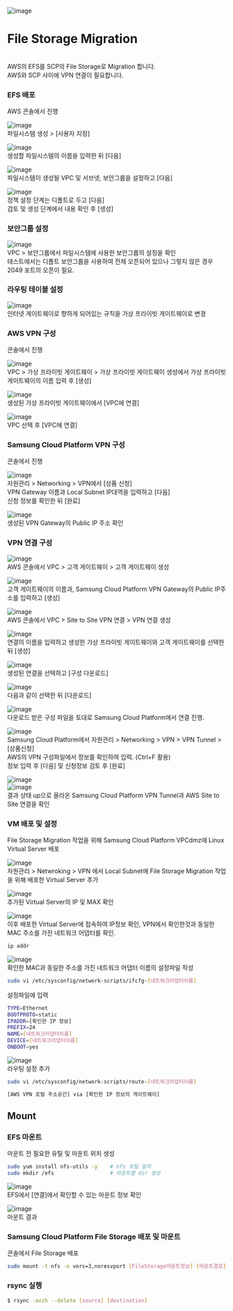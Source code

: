![image](https://github.com/scp-cloudacademy/ce-advanced/assets/147478897/96e2acb7-c997-439a-960d-0abc1ff37003)<h1>File Storage Migration</h1>
</br>
AWS의 EFS를 SCP의 File Storage로 Migration 합니다.</br>
AWS와 SCP 사이에 VPN 연결이 필요합니다.

<h3>EFS 배포</h3>
AWS 콘솔에서 진행</br>

![image](https://github.com/scp-cloudacademy/ce-advanced/assets/147478897/5425e115-6b07-424a-8516-179dd4e12387)<br>
파일시스템 생성 > [사용자 지정]

![image](https://github.com/scp-cloudacademy/ce-advanced/assets/147478897/e0d64ea6-cbda-4726-8fb5-23db7eb861ff)<br>
생성할 파일시스템의 이름을 입력한 뒤 [다음]

![image](https://github.com/scp-cloudacademy/ce-advanced/assets/147478897/6edc9b5d-7d67-4cc0-958d-5289ce89fa58)<br>
파일시스템이 생성될 VPC 및 서브넷, 보안그룹을 설정하고 [다음]

![image](https://github.com/scp-cloudacademy/ce-advanced/assets/147478897/649e7f58-83d8-49bc-872d-2f991f6f54c9)<br>
정책 설정 단계는 디폴트로 두고 [다음]<br>
검토 및 생성 단계에서 내용 확인 후 [생성]

<h3>보안그룹 설정</h3>

![image](https://github.com/scp-cloudacademy/ce-advanced/assets/147478897/9750cbe7-a4f6-4f49-a778-ec9551fa4c40)<br>
VPC > 보안그룹에서 파일시스템에 사용한 보안그룹의 설정을 확인<br>
테스트에서는 디폴트 보안그룹을 사용하여 전체 오픈되어 있으나 그렇지 않은 경우 2049 포트의 오픈이 필요.

<h3>라우팅 테이블 설정</h3>

![image](https://github.com/scp-cloudacademy/ce-advanced/assets/147478897/e5eeda49-f9b0-4a6e-a163-af450564b927)<br>
인터넷 게이트웨이로 향하게 되어있는 규칙을 가상 프라이빗 게이트웨이로 변경

<h3>AWS VPN 구성</h3>
콘솔에서 진행</br>

![image](https://github.com/scp-cloudacademy/ce-advanced/assets/147478897/008f09b3-b856-4d08-80db-ba806cd99953)<br>
VPC > 가상 프라이빗 게이트웨이 > 가상 프라이빗 게이트웨이 생성에서 가상 프라이빗 게이트웨이의 이름 입력 후 [생성]

![image](https://github.com/scp-cloudacademy/ce-advanced/assets/147478897/f193741b-8d0b-49fd-bff3-cec17bdb3606)<br>
생성된 가상 프라이빗 게이트웨이에서 [VPC에 연결]

![image](https://github.com/scp-cloudacademy/ce-advanced/assets/147478897/5344cfd8-f39d-4261-86a3-c0b67bde26b5)<br>
VPC 선택 후 [VPC에 연결]

<h3>Samsung Cloud Platform VPN 구성</h3>
콘솔에서 진행</br>

![image](https://github.com/scp-cloudacademy/ce-advanced/assets/147478897/dbb976e5-1383-4321-a85b-1493020aa371)<br>
자원관리 > Networking > VPN에서 [상품 신청]<br>
VPN Gateway 이름과 Local Subnet IP대역을 입력하고 [다음]<br>
신청 정보를 확인한 뒤 [완료]

![image](https://github.com/scp-cloudacademy/ce-advanced/assets/147478897/71826a6a-566b-428f-9010-f46efdc03d24)<br>
생성된 VPN Gateway의 Public IP 주소 확인

<h3>VPN 연결 구성</h3>

![image](https://github.com/scp-cloudacademy/ce-advanced/assets/147478897/aa27cde6-463e-4275-a228-f28741f636bb)<br>
AWS 콘솔에서 VPC > 고객 게이트웨이 > 고객 게이트웨이 생성

![image](https://github.com/scp-cloudacademy/ce-advanced/assets/147478897/10cbeac4-b3b1-45c8-86e7-93a7b553bf95)<br>
고객 게이트웨이의 이름과, Samsung Cloud Platform VPN Gateway의 Public IP주소를 입력하고 [생성]

![image](https://github.com/scp-cloudacademy/ce-advanced/assets/147478897/1430d27b-bcb2-472d-8cfa-133e6c8cd82d)<br>
AWS 콘솔에서 VPC > Site to Site VPN 연결 > VPN 연결 생성

![image](https://github.com/scp-cloudacademy/ce-advanced/assets/147478897/ff50ae2a-b0e7-43a6-9c66-71d04e8cfc4b)<br>
연결의 이름을 입력하고 생성한 가상 프라이빗 게이트웨이와 고객 게이트웨이를 선택한 뒤 [생성]

![image](https://github.com/scp-cloudacademy/ce-advanced/assets/147478897/50b976cf-cc1d-470b-aa58-c7dfaf7fbc5d)<br>
생성된 연결을 선택하고 [구성 다운로드]

![image](https://github.com/scp-cloudacademy/ce-advanced/assets/147478897/4bdec799-519b-44e4-8f4d-07a01f84729e)<br>
다음과 같이 선택한 뒤 [다운로드]

![image](https://github.com/scp-cloudacademy/ce-advanced/assets/147478897/b8c2a064-5ed1-4059-8be2-3a1d68b35c33)<br>
다운로드 받은 구성 파일을 토대로 Samsung Cloud Platform에서 연결 진행.

![image](https://github.com/scp-cloudacademy/ce-advanced/assets/147478897/833cfde5-37a7-41c0-a0bc-8a99bed795a9)<br>
Samsung Cloud Platform에서 자원관리 > Networking > VPN > VPN Tunnel > [상품신청]<br>
AWS의 VPN 구성파일에서 정보를 확인하여 입력. (Ctrl+F 활용)<br>
정보 입력 후 [다음] 및 신청정보 검토 후 [완료]

![image](https://github.com/scp-cloudacademy/ce-advanced/assets/147478897/ba0c5f8e-5762-4983-b5a3-5033c1d1ba0a)<br>
![image](https://github.com/scp-cloudacademy/ce-advanced/assets/147478897/3a7091a4-a6a4-4fef-b532-85749630c756)<br>
결과 상태 up으로 올라온 Samsung Cloud Platform VPN Tunnel과 AWS Site to Site 연결을 확인


<h3>VM 배포 및 설정</h3>

File Storage Migration 작업을 위해 Samsung Cloud Platform VPCdmz에 Linux Virtual Server 배포

![image](https://github.com/scp-cloudacademy/ce-advanced/assets/147478897/c5f092fd-d6f1-45a7-8809-fbc25af07bfd)<br>
자원관리 > Netwroking > VPN 에서 Local Subnet에 File Storage Migration 작업을 위해 배포한 Virtual Server 추가

![image](https://github.com/scp-cloudacademy/ce-advanced/assets/147478897/9b9b6df9-241a-4711-b7dd-12a7cb48822a)<br>
추가된 Virtual Server의 IP 및 MAX 확인<br>

![image](https://github.com/scp-cloudacademy/ce-advanced/assets/147478897/9294a0b1-8708-4e06-a8b9-ac89895f8764)<br>
이후 배포한 Virtual Server에 접속하여 IP정보 확인, VPN에서 확인한것과 동일한 MAC 주소를 가진 네트워크 어댑터를 확인.

```bash
ip addr
```

![image](https://github.com/scp-cloudacademy/ce-advanced/assets/147478897/f3ad567c-e0a9-4511-b7ac-06f3e8330999)<br>
확인한 MAC과 동일한 주소를 가진 네트워크 어댑터 이름의 설정파일 작성

```bash
sudo vi /etc/sysconfig/network-scripts/ifcfg-[네트워크어댑터이름]
```
설정파일에 입력

```bash
TYPE=Ethernet
BOOTPROTO=static
IPADDR=[확인한 IP 정보]
PREFIX=24
NAME=[네트워크어댑터이름]
DEVICE=[네트워크어댑터이름]
ONBOOT=yes
```

![image](https://github.com/scp-cloudacademy/ce-advanced/assets/147478897/377d1038-2a4b-4c06-bf4e-b0d86f14b952)<br>
라우팅 설정 추가

```bash
sudo vi /etc/sysconfig/network-scripts/route-[네트워크어댑터이름]
```

```bash
[AWS VPN 로컬 주소공간] via [확인한 IP 정보의 게이트웨이]
```

<h2>Mount</h2>
<h3>EFS 마운트</h3>

마운트 전 필요한 유틸 및 마운트 위치 생성

```bash
sudo yum install nfs-utils -y    # nfs 유틸 설치
sudo mkdir /efs                  # 마운트할 dir 생성
```

![image](https://github.com/scp-cloudacademy/ce-advanced/assets/147478897/45db65fc-647d-4048-9007-ab0b98c8e707)<br>
EFS에서 [연결]에서 확인할 수 있는 마운트 정보 확인

![image](https://github.com/scp-cloudacademy/ce-advanced/assets/147478897/375b56fe-1087-45ef-9235-ff90e140bd74)<br>
마운트 결과

<h3>Samsung Cloud Platform File Storage 배포 및 마운트</h3>

콘솔에서 File Storage 배포

```bash
sudo mount -t nfs -o vers=3,noresvport [FileStorage마운트정보] [마운트경로]
```

<h3>rsync 실행</h3>

```bash
$ rsync -avzh --delete [source] [destination]
```

